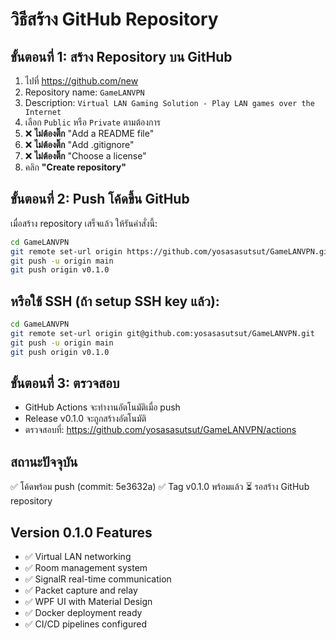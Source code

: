 # วิธีสร้าง GitHub Repository

## ขั้นตอนที่ 1: สร้าง Repository บน GitHub
1. ไปที่ https://github.com/new
2. Repository name: `GameLANVPN`
3. Description: `Virtual LAN Gaming Solution - Play LAN games over the Internet`
4. เลือก `Public` หรือ `Private` ตามต้องการ
5. ❌ **ไม่ต้องติ๊ก** "Add a README file"
6. ❌ **ไม่ต้องติ๊ก** "Add .gitignore"
7. ❌ **ไม่ต้องติ๊ก** "Choose a license"
8. คลิก **"Create repository"**

## ขั้นตอนที่ 2: Push โค้ดขึ้น GitHub
เมื่อสร้าง repository เสร็จแล้ว ให้รันคำสั่งนี้:

```bash
cd GameLANVPN
git remote set-url origin https://github.com/yosasasutsut/GameLANVPN.git
git push -u origin main
git push origin v0.1.0
```

## หรือใช้ SSH (ถ้า setup SSH key แล้ว):
```bash
cd GameLANVPN
git remote set-url origin git@github.com:yosasasutsut/GameLANVPN.git
git push -u origin main
git push origin v0.1.0
```

## ขั้นตอนที่ 3: ตรวจสอบ
- GitHub Actions จะทำงานอัตโนมัติเมื่อ push
- Release v0.1.0 จะถูกสร้างอัตโนมัติ
- ตรวจสอบที่: https://github.com/yosasasutsut/GameLANVPN/actions

## สถานะปัจจุบัน
✅ โค้ดพร้อม push (commit: 5e3632a)
✅ Tag v0.1.0 พร้อมแล้ว
⏳ รอสร้าง GitHub repository

## Version 0.1.0 Features
- ✅ Virtual LAN networking
- ✅ Room management system
- ✅ SignalR real-time communication
- ✅ Packet capture and relay
- ✅ WPF UI with Material Design
- ✅ Docker deployment ready
- ✅ CI/CD pipelines configured